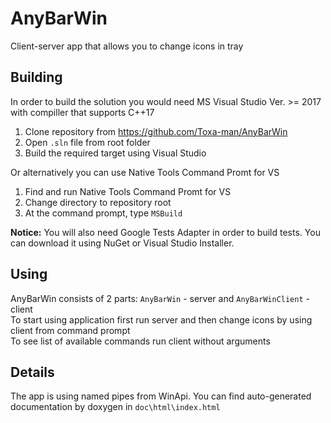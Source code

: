 # AnyBarWin
Client-server app that allows you to change icons in tray

## Building
In order to build the solution you would need MS Visual Studio Ver. >= 2017 with compiller that supports C++17  
1. Clone repository from https://github.com/Toxa-man/AnyBarWin  
2. Open `.sln` file from root folder
3. Build the required target using Visual Studio  

Or alternatively you can use Native Tools Command Promt for VS  
1. Find and run Native Tools Command Promt for VS
2. Change directory to repository root
3. At the command prompt, type `MSBuild`

**Notice:** You will also need Google Tests Adapter in order to build tests. You can download it using NuGet or Visual Studio Installer. 

## Using
AnyBarWin consists of 2 parts: `AnyBarWin` - server and `AnyBarWinClient` - client    
To start using application first run server and then change icons by using client from command prompt  
To see list of available commands run client without arguments

## Details
The app is using named pipes from WinApi. You can find auto-generated documentation by doxygen in `doc\html\index.html`
